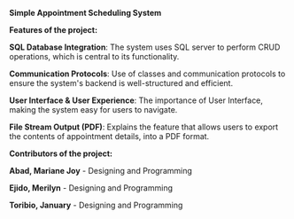 **Simple Appointment Scheduling System**

**Features of the project:**

**SQL Database Integration**: The system uses SQL server to perform CRUD operations, which is central to its functionality.

**Communication Protocols**: Use of classes and communication protocols to ensure the system's backend is well-structured and efficient.

**User Interface & User Experience**: The importance of User Interface, making the system easy for users to navigate.

**File Stream Output (PDF)**: Explains the feature that allows users to export the contents of appointment details, into a PDF format.

**Contributors of the project:**

**Abad, Mariane Joy** - Designing and Programming

**Ejido, Merilyn** - Designing and Programming

**Toribio, January** - Designing and Programming
